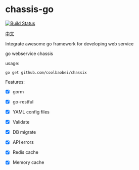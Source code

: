 # chassis-go 
[![Build Status](https://cloud.drone.io/api/badges/chassisx/chassis-go/status.svg)](https://cloud.drone.io/chassisx/chassis-go)

[中文](https://github.com/chassisx/chassis-go/blob/master/docs/README-zh_CN.md)

Integrate awesome go framework for developing web service

go webservice chassis

usage:
```
go get github.com/coolbaobei/chassix
```


Features:

- [x] gorm
- [x] go-restful
- [x] YAML config files
- [x] Validate
- [x] DB migrate
- [x] API errors
- [x] Redis cache
- [x] Memory cache

